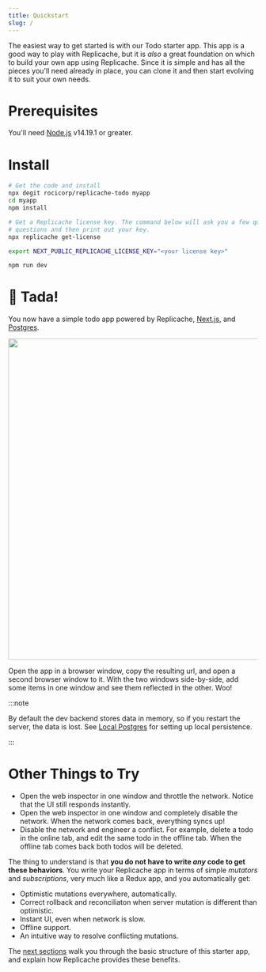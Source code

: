 ```yaml
---
title: Quickstart
slug: /
---
```


The easiest way to get started is with our Todo starter app. This app is a good way to play with Replicache, but it is _also_ a great foundation on which to build your own app using Replicache. Since it is simple and has all the pieces you'll need already in place, you can clone it and then start evolving it to suit your own needs.

# Prerequisites

You'll need [Node.js](https://nodejs.dev/) v14.19.1 or greater.

# Install

```bash
# Get the code and install
npx degit rocicorp/replicache-todo myapp
cd myapp
npm install

# Get a Replicache license key. The command below will ask you a few quick
# questions and then print out your key.
npx replicache get-license

export NEXT_PUBLIC_REPLICACHE_LICENSE_KEY="<your license key>"

npm run dev
```

# 🎉 Tada!

You now have a simple todo app powered by Replicache, <a href="https://nextjs.org/">Next.js</a>, and <a href="https://www.postgresql.org/">Postgres</a>.

<p class="text--center">
  <img src="/img/setup/todo.webp" width="650"/>
</p>

Open the app in a browser window, copy the resulting url, and open a second browser window to it. With the two windows side-by-side, add some items in one window and see them reflected in the other. Woo!

:::note

By default the dev backend stores data in memory, so if you restart the server, the data is lost. See [Local Postgres](/local-postgres) for setting up local persistence.

:::

# Other Things to Try

- Open the web inspector in one window and throttle the network. Notice that the UI still responds instantly.
- Open the web inspector in one window and completely disable the network. When the network comes back, everything syncs up!
- Disable the network and engineer a conflict. For example, delete a todo in the online tab, and edit the same todo in the offline tab. When the offline tab comes back both todos will be deleted.

The thing to understand is that **you do not have to write _any_ code to get these behaviors**. You write your Replicache app in terms of simple _mutators_ and _subscriptions_, very much like a Redux app, and you automatically get:

- Optimistic mutations everywhere, automatically.
- Correct rollback and reconciliaton when server mutation is different than optimistic.
- Instant UI, even when network is slow.
- Offline support.
- An intuitive way to resolve conflicting mutations.

The [next sections](/app-structure) walk you through the basic structure of this starter app, and explain how Replicache provides these benefits.
